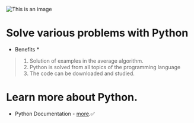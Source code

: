 ![This is an image](https://media.geeksforgeeks.org/wp-content/cdn-uploads/20200612153905/Python-Programming-Examples1.png)
# Solve various problems with Python

* Benefits *
> 1. Solution of examples in the average algorithm.
> 2. Python is solved from all topics of the programming language
> 3. The code can be downloaded and studied.

# Learn more about Python.
- Python Documentation - [more](https://docs.python.org/3/tutorial/).:white_check_mark:

